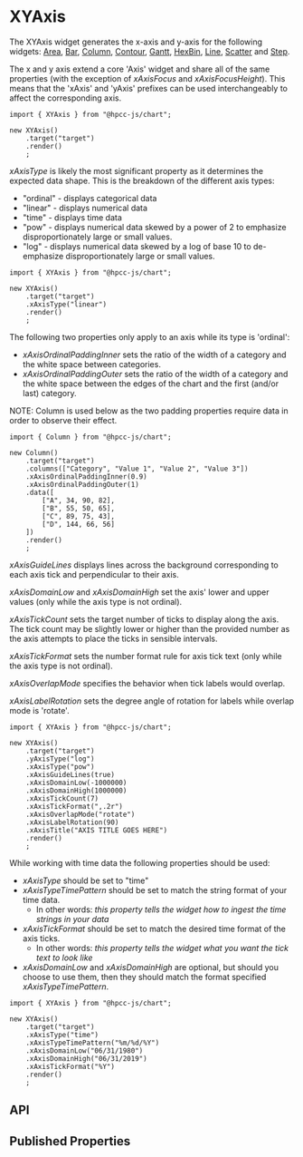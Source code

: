 # XYAxis

<!--meta

-->

The XYAxis widget generates the x-axis and y-axis for the following widgets: [Area](./Area.md), [Bar](./Bar.md), [Column](./Column.md), [Contour](./Contour.md), [Gantt](./Gantt.md), [HexBin](./HexBin.md), [Line](./Line.md), [Scatter](./Scatter.md) and [Step](./Step.md).

The x and y axis extend a core 'Axis' widget and share all of the same properties (with the exception of _xAxisFocus_ and _xAxisFocusHeight_). This means that the 'xAxis' and 'yAxis' prefixes can be used interchangeably to affect the corresponding axis. 

```sample-code
import { XYAxis } from "@hpcc-js/chart";

new XYAxis()
    .target("target")
    .render()
    ;
```

_xAxisType_ is likely the most significant property as it determines the expected data shape. This is the breakdown of the different axis types:
* "ordinal" - displays categorical data
* "linear" - displays numerical data
* "time" - displays time data
* "pow" - displays numerical data skewed by a power of 2 to emphasize disproportionately large or small values.
* "log" - displays numerical data skewed by a log of base 10 to de-emphasize disproportionately large or small values.

```sample-code
import { XYAxis } from "@hpcc-js/chart";

new XYAxis()
    .target("target")
    .xAxisType("linear")
    .render()
    ;
```

The following two properties only apply to an axis while its type is 'ordinal':
* _xAxisOrdinalPaddingInner_ sets the ratio of the width of a category and the white space between categories.
* _xAxisOrdinalPaddingOuter_ sets the ratio of the width of a category and the white space between the edges of the chart and the first (and/or last) category.

NOTE: Column is used below as the two padding properties require data in order to observe their effect.

```sample-code
import { Column } from "@hpcc-js/chart";

new Column()
    .target("target")
    .columns(["Category", "Value 1", "Value 2", "Value 3"])
    .xAxisOrdinalPaddingInner(0.9)
    .xAxisOrdinalPaddingOuter(1)
    .data([
        ["A", 34, 90, 82],
        ["B", 55, 50, 65],
        ["C", 89, 75, 43],
        ["D", 144, 66, 56]
    ])
    .render()
    ;
```

_xAxisGuideLines_ displays lines across the background corresponding to each axis tick and perpendicular to their axis.

_xAxisDomainLow_ and _xAxisDomainHigh_ set the axis' lower and upper values (only while the axis type is not ordinal).

_xAxisTickCount_ sets the target number of ticks to display along the axis. The tick count may be slightly lower or higher than the provided number as the axis attempts to place the ticks in sensible intervals.

_xAxisTickFormat_ sets the number format rule for axis tick text (only while the axis type is not ordinal).

_xAxisOverlapMode_ specifies the behavior when tick labels would overlap.

_xAxisLabelRotation_ sets the degree angle of rotation for labels while overlap mode is 'rotate'.

```sample-code
import { XYAxis } from "@hpcc-js/chart";

new XYAxis()
    .target("target")
    .yAxisType("log")
    .xAxisType("pow")
    .xAxisGuideLines(true)
    .xAxisDomainLow(-1000000)
    .xAxisDomainHigh(1000000)
    .xAxisTickCount(7)
    .xAxisTickFormat(",.2r")
    .xAxisOverlapMode("rotate")
    .xAxisLabelRotation(90)
    .xAxisTitle("AXIS TITLE GOES HERE")
    .render()
    ;
```

While working with time data the following properties should be used:
* _xAxisType_ should be set to "time"
* _xAxisTypeTimePattern_ should be set to match the string format of your time data.
    * In other words: *this property tells the widget how to ingest the time strings in your data*
* _xAxisTickFormat_ should be set to match the desired time format of the axis ticks.
    * In other words: *this property tells the widget what you want the tick text to look like*
* _xAxisDomainLow_ and _xAxisDomainHigh_ are optional, but should you choose to use them, then they should match the format specified _xAxisTypeTimePattern_.

```sample-code
import { XYAxis } from "@hpcc-js/chart";

new XYAxis()
    .target("target")
    .xAxisType("time")
    .xAxisTypeTimePattern("%m/%d/%Y")
    .xAxisDomainLow("06/31/1980")
    .xAxisDomainHigh("06/31/2019")
    .xAxisTickFormat("%Y")
    .render()
    ;
```

## API

## Published Properties
```@hpcc-js/chart:XYAxis
```
